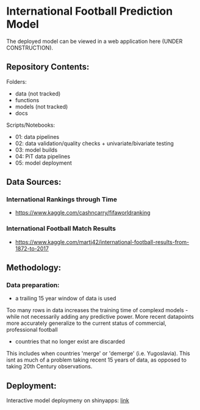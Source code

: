 # International Football Prediction Model

The deployed model can be viewed in a web application here (UNDER CONSTRUCTION).

## Repository Contents:

Folders:
- data (not tracked)
- functions
- models (not tracked)
- docs


Scripts/Notebooks:
- 01: data pipelines
- 02: data validation/quality checks + univariate/bivariate testing
- 03: model builds
- 04: PiT data pipelines
- 05: model deployment



## Data Sources:

### International Rankings through Time
- https://www.kaggle.com/cashncarry/fifaworldranking

### International Football Match Results
- https://www.kaggle.com/martj42/international-football-results-from-1872-to-2017


## Methodology:

### Data preparation:
- a trailing 15 year window of data is used

Too many rows in data increases the training time of complexd models - while not necessarily adding any predictive power.
More recent datapoints more accurately generalize to the current status of commercial, professional football
- countries that no longer exist are discarded

This includes when countries 'merge' or 'demerge' (i.e. Yugoslavia). This isnt as much of a problem taking recent 15 years of data, as opposed to taking 20th Century observations.

## Deployment:

Interactive model deploymeny on shinyapps: [link](https://tilchef.shinyapps.io/international_football_prediction_model/)


